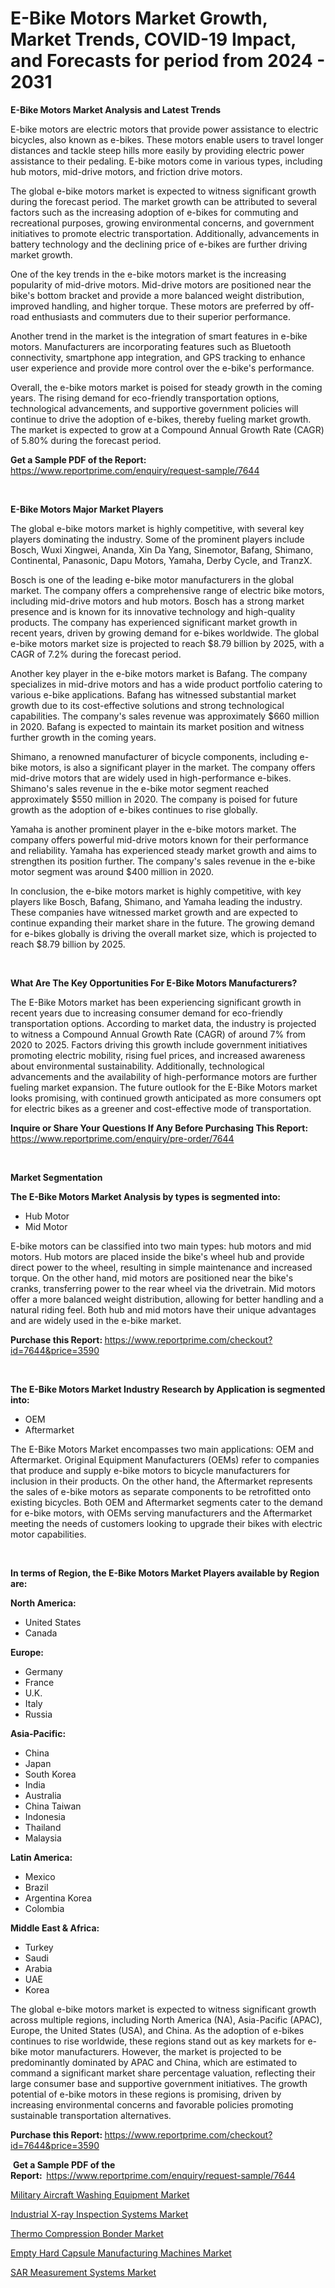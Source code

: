 <p><h1>E-Bike Motors Market Growth, Market Trends, COVID-19 Impact, and Forecasts for period from 2024 - 2031</h1></p><p><strong>E-Bike Motors Market Analysis and Latest Trends</strong></p>
<p><p>E-bike motors are electric motors that provide power assistance to electric bicycles, also known as e-bikes. These motors enable users to travel longer distances and tackle steep hills more easily by providing electric power assistance to their pedaling. E-bike motors come in various types, including hub motors, mid-drive motors, and friction drive motors.</p><p>The global e-bike motors market is expected to witness significant growth during the forecast period. The market growth can be attributed to several factors such as the increasing adoption of e-bikes for commuting and recreational purposes, growing environmental concerns, and government initiatives to promote electric transportation. Additionally, advancements in battery technology and the declining price of e-bikes are further driving market growth.</p><p>One of the key trends in the e-bike motors market is the increasing popularity of mid-drive motors. Mid-drive motors are positioned near the bike's bottom bracket and provide a more balanced weight distribution, improved handling, and higher torque. These motors are preferred by off-road enthusiasts and commuters due to their superior performance.</p><p>Another trend in the market is the integration of smart features in e-bike motors. Manufacturers are incorporating features such as Bluetooth connectivity, smartphone app integration, and GPS tracking to enhance user experience and provide more control over the e-bike's performance.</p><p>Overall, the e-bike motors market is poised for steady growth in the coming years. The rising demand for eco-friendly transportation options, technological advancements, and supportive government policies will continue to drive the adoption of e-bikes, thereby fueling market growth. The market is expected to grow at a Compound Annual Growth Rate (CAGR) of 5.80% during the forecast period.</p></p>
<p><strong>Get a Sample PDF of the Report:&nbsp;</strong> <a href="https://www.reportprime.com/enquiry/request-sample/7644">https://www.reportprime.com/enquiry/request-sample/7644</a></p>
<p>&nbsp;</p>
<p><strong>E-Bike Motors Major Market Players</strong></p>
<p><p>The global e-bike motors market is highly competitive, with several key players dominating the industry. Some of the prominent players include Bosch, Wuxi Xingwei, Ananda, Xin Da Yang, Sinemotor, Bafang, Shimano, Continental, Panasonic, Dapu Motors, Yamaha, Derby Cycle, and TranzX. </p><p>Bosch is one of the leading e-bike motor manufacturers in the global market. The company offers a comprehensive range of electric bike motors, including mid-drive motors and hub motors. Bosch has a strong market presence and is known for its innovative technology and high-quality products. The company has experienced significant market growth in recent years, driven by growing demand for e-bikes worldwide. The global e-bike motors market size is projected to reach $8.79 billion by 2025, with a CAGR of 7.2% during the forecast period. </p><p>Another key player in the e-bike motors market is Bafang. The company specializes in mid-drive motors and has a wide product portfolio catering to various e-bike applications. Bafang has witnessed substantial market growth due to its cost-effective solutions and strong technological capabilities. The company's sales revenue was approximately $660 million in 2020. Bafang is expected to maintain its market position and witness further growth in the coming years.</p><p>Shimano, a renowned manufacturer of bicycle components, including e-bike motors, is also a significant player in the market. The company offers mid-drive motors that are widely used in high-performance e-bikes. Shimano's sales revenue in the e-bike motor segment reached approximately $550 million in 2020. The company is poised for future growth as the adoption of e-bikes continues to rise globally.</p><p>Yamaha is another prominent player in the e-bike motors market. The company offers powerful mid-drive motors known for their performance and reliability. Yamaha has experienced steady market growth and aims to strengthen its position further. The company's sales revenue in the e-bike motor segment was around $400 million in 2020.</p><p>In conclusion, the e-bike motors market is highly competitive, with key players like Bosch, Bafang, Shimano, and Yamaha leading the industry. These companies have witnessed market growth and are expected to continue expanding their market share in the future. The growing demand for e-bikes globally is driving the overall market size, which is projected to reach $8.79 billion by 2025.</p></p>
<p>&nbsp;</p>
<p><strong>What Are The Key Opportunities For E-Bike Motors Manufacturers?</strong></p>
<p><p>The E-Bike Motors market has been experiencing significant growth in recent years due to increasing consumer demand for eco-friendly transportation options. According to market data, the industry is projected to witness a Compound Annual Growth Rate (CAGR) of around 7% from 2020 to 2025. Factors driving this growth include government initiatives promoting electric mobility, rising fuel prices, and increased awareness about environmental sustainability. Additionally, technological advancements and the availability of high-performance motors are further fueling market expansion. The future outlook for the E-Bike Motors market looks promising, with continued growth anticipated as more consumers opt for electric bikes as a greener and cost-effective mode of transportation.</p></p>
<p><strong>Inquire or Share Your Questions If Any Before Purchasing This Report:</strong> <a href="https://www.reportprime.com/enquiry/pre-order/7644">https://www.reportprime.com/enquiry/pre-order/7644</a></p>
<p>&nbsp;</p>
<p><strong>Market Segmentation</strong></p>
<p><strong>The E-Bike Motors Market Analysis by types is segmented into:</strong></p>
<p><ul><li>Hub Motor</li><li>Mid Motor</li></ul></p>
<p><p>E-bike motors can be classified into two main types: hub motors and mid motors. Hub motors are placed inside the bike's wheel hub and provide direct power to the wheel, resulting in simple maintenance and increased torque. On the other hand, mid motors are positioned near the bike's cranks, transferring power to the rear wheel via the drivetrain. Mid motors offer a more balanced weight distribution, allowing for better handling and a natural riding feel. Both hub and mid motors have their unique advantages and are widely used in the e-bike market.</p></p>
<p><strong>Purchase this Report:&nbsp;</strong><a href="https://www.reportprime.com/checkout?id=7644&price=3590">https://www.reportprime.com/checkout?id=7644&price=3590</a></p>
<p>&nbsp;</p>
<p><strong>The E-Bike Motors Market Industry Research by Application is segmented into:</strong></p>
<p><ul><li>OEM</li><li>Aftermarket</li></ul></p>
<p><p>The E-Bike Motors Market encompasses two main applications: OEM and Aftermarket. Original Equipment Manufacturers (OEMs) refer to companies that produce and supply e-bike motors to bicycle manufacturers for inclusion in their products. On the other hand, the Aftermarket represents the sales of e-bike motors as separate components to be retrofitted onto existing bicycles. Both OEM and Aftermarket segments cater to the demand for e-bike motors, with OEMs serving manufacturers and the Aftermarket meeting the needs of customers looking to upgrade their bikes with electric motor capabilities.</p></p>
<p>&nbsp;</p>
<p><strong>In terms of Region, the E-Bike Motors Market Players available by Region are:</strong></p>
<p>
    <p> <strong> North America: </strong>
        <ul>
            <li>United States</li>
            <li>Canada</li>
        </ul>
        </p> 
    <p> <strong> Europe: </strong>
        <ul>
            <li>Germany</li>
            <li>France</li>
            <li>U.K.</li>
            <li>Italy</li>
            <li>Russia</li>
        </ul>
        </p> 
    <p> <strong> Asia-Pacific: </strong>
        <ul>
            <li>China</li>
            <li>Japan</li>
            <li>South Korea</li>
            <li>India</li>
            <li>Australia</li>
            <li>China Taiwan</li>
            <li>Indonesia</li>
            <li>Thailand</li>
            <li>Malaysia</li>
        </ul>
        </p> 
    <p> <strong> Latin America: </strong>
        <ul>
            <li>Mexico</li>
            <li>Brazil</li>
            <li>Argentina Korea</li>
            <li>Colombia</li>
        </ul>
        </p> 
    <p> <strong> Middle East & Africa: </strong>
        <ul>
            <li>Turkey</li>
            <li>Saudi</li>
            <li>Arabia</li>
            <li>UAE</li>
            <li>Korea</li>
        </ul>
    </p>
    </p>
<p><p>The global e-bike motors market is expected to witness significant growth across multiple regions, including North America (NA), Asia-Pacific (APAC), Europe, the United States (USA), and China. As the adoption of e-bikes continues to rise worldwide, these regions stand out as key markets for e-bike motor manufacturers. However, the market is projected to be predominantly dominated by APAC and China, which are estimated to command a significant market share percentage valuation, reflecting their large consumer base and supportive government initiatives. The growth potential of e-bike motors in these regions is promising, driven by increasing environmental concerns and favorable policies promoting sustainable transportation alternatives.</p></p>
<p><strong>Purchase this Report: </strong><a href="https://www.reportprime.com/checkout?id=7644&price=3590">https://www.reportprime.com/checkout?id=7644&price=3590</a></p>
<p>&nbsp;<strong>Get a Sample PDF of the Report:&nbsp;&nbsp;</strong><a href="https://www.reportprime.com/enquiry/request-sample/7644">https://www.reportprime.com/enquiry/request-sample/7644</a></p>
<p><strong></strong></p>
<p><p><a href="https://github.com/gshchiplitsov/Market-Research-Report-List-2/blob/main/military-aircraft-washing-equipment-market.md">Military Aircraft Washing Equipment Market</a></p><p><a href="https://github.com/deliacustodio40/Market-Research-Report-List-2/blob/main/industrial-x-ray-inspection-systems-market.md">Industrial X-ray Inspection Systems Market</a></p><p><a href="https://github.com/ambrozg/Market-Research-Report-List-2/blob/main/thermo-compression-bonder-market.md">Thermo Compression Bonder Market</a></p><p><a href="https://github.com/dzharov81/Market-Research-Report-List-2/blob/main/empty-hard-capsule-manufacturing-machines-market.md">Empty Hard Capsule Manufacturing Machines Market</a></p><p><a href="https://github.com/scarol104/Market-Research-Report-List-2/blob/main/sar-measurement-systems-market.md">SAR Measurement Systems Market</a></p></p>